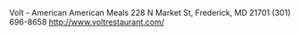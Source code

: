Volt - American
American Meals
228 N Market St, Frederick, MD 21701
(301) 696-8658
http://www.voltrestaurant.com/
